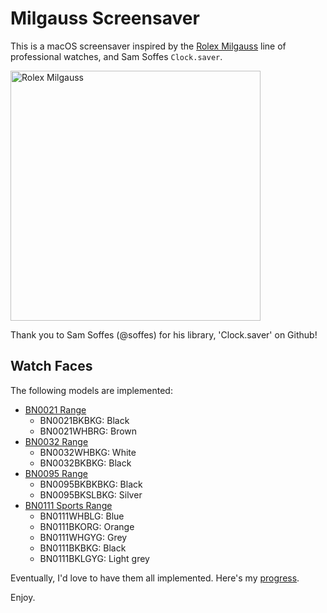 # Milgauss Screensaver

This is a macOS screensaver inspired by the [Rolex Milgauss](https://www.rolex.com/watches/milgauss/m116400gv-0001.html) line of professional watches, and Sam Soffes `Clock.saver`.

[<img src="https://cdn.dribbble.com/users/7823/screenshots/455454/milgauss.png" width="400" alt="Rolex Milgauss">](https://dribbble.com/shots/455454-Rolex-Milgauss)


Thank you to Sam Soffes (@soffes) for his library, 'Clock.saver' on Github!


## Watch Faces

The following models are implemented:

* [BN0021 Range](http://braun-clocks.com/watch/BN0021BKBKG)
    * BN0021BKBKG: Black
    * BN0021WHBRG: Brown
* [BN0032 Range](http://braun-clocks.com/watch/BN0032)
    * BN0032WHBKG: White
    * BN0032BKBKG: Black
* [BN0095 Range](http://braun-clocks.com/watch/BN0095)
    * BN0095BKBKBKG: Black
    * BN0095BKSLBKG: Silver
* [BN0111 Sports Range](http://braun-clocks.com/watch/BN0111)
    * BN0111WHBLG: Blue
    * BN0111BKORG: Orange
    * BN0111WHGYG: Grey
    * BN0111BKBKG: Black
    * BN0111BKLGYG: Light grey

Eventually, I'd love to have them all implemented. Here's my [progress](Coverage.markdown).

Enjoy.
